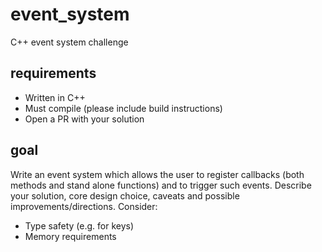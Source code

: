 # event_system
C++ event system challenge

## requirements

- Written in C++
- Must compile (please include build instructions)
- Open a PR with your solution

## goal

Write an event system which allows the user to register callbacks (both methods and stand alone functions) and to trigger such events. Describe your solution, core design choice, caveats and possible improvements/directions.
Consider:
- Type safety (e.g. for keys)
- Memory requirements
